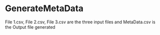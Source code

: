 # GenerateMetaData

File 1.csv, File 2.csv, File 3.csv are the three input files
and MetaData.csv is the Output file generated
